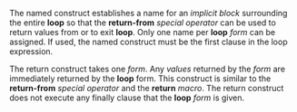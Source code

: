 

The named construct establishes a name for an *implicit block* surrounding the entire **loop** so that the **return-from** *special operator* can be used to return values from or to exit **loop**. Only one name per **loop** *form* can be assigned. If used, the named construct must be the first clause in the loop expression. 

The return construct takes one *form*. Any *values* returned by the *form* are immediately returned by the **loop** form. This construct is similar to the **return-from** *special operator* and the **return** *macro*. The return construct does not execute any finally clause that the **loop** *form* is given. 

